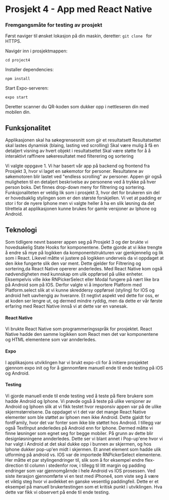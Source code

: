 # Prosjekt 4 - App med React Native


### Fremgangsmåte for testing av prosjekt
Først naviger til ønsket lokasjon på din maskin, deretter:
`git clone ` for HTTPS.

Navigér inn i prosjektmappen:

`cd project4`

Installer dependencies:

`npm install`

Start Expo-serveren:

`expo start`

Deretter scanner du QR-koden som dukker opp i nettleseren din med mobilen din.
## Funksjonalitet
Applikasjonen skal ha søkegrensesnitt som gir et resultatsett
Resultatsettet skal lastes dynamisk (blaing, lasting ved scrolling)
Skal være mulig å få en detaljert visning av hvert objekt i resultatsettet
Skal være støtte for å å interaktivt raffinere søkeresultatet med filterering og sortering

Vi valgte oppgave 1. Vi har basert vår app på backend og frontend fra Prosjekt 3, hvor vi laget en søkemotor for 
personer. Resultatene av søkemotoren blir lastet ved "endless scrolling" av personer. Appen gir også muligheten til en detaljert beskrivelse av personene ved å trykke på hver 
person boks. Det finnes drop-down meny for filtrering og sortering. Funksjonaliteten er veldig lik som i prosjekt 3, hvor det for brukeren sin del er hovedsaklig stylingen som er den største forskjellen.
Vi vet at padding er stor i for de nyere Iphone men vi valgte heller å ha en slik løsning da det tilrettela at applikasjonen kunne brukes for gamle versjoner av Iphone og Android.
## Teknologi
Som tidligere nevnt baserer appen seg på Prosjekt 3 og der brukte vi hovedsakelig State Hooks for komponentene. Dette gjorde at vi ikke trengte å endre så mye på
logikken da komponentstrukturen var gjenkjennelig og lik som i React. Likevel måtte vi justere på logikken underveis da vi oppdaget at den ikke fungerte slik den var ment. 
Dette gjelder for Filtrering og sortering,da React Native opererer anderledes. Med React Native kom også nødvendigheten med kunnskap om ulik oppførsel på ulike 
enheter. Eksempelvis ville ikke RNPickerSelect eller Modal fungere på nært like bra på Android som på IOS. Derfor valgte vi å importere Platform med Platform.select 
slik at vi kunne skreddersy oppførsel (styling) for IOS og android helt uavhengig av hveranre. Et negtivt aspekt ved dette for oss, er at koden ser lengre ut, 
og dermed mindre ryddig, men da dette er vår første erfaring med React Native innså vi at dette var en vanesak. 

#### React Native
Vi brukte React Native som programmeringsspråk for prosjektet. React Native hadde den samme logikken som React men det var komponentene og HTML elementene som 
var annderledes. 
#### Expo 
I applikasjons utviklingen har vi brukt expo-cli for å initiere prosjektet gjennom expo init og for å gjennomføre manuell ende til ende testing på iOS og Android.
#### Testing
Vi gjorde manuell ende til ende testing ved å teste på flere brukere som hadde Android og Iphone. Vi prøvde også å teste på ulike versjoner av Android og Iphoen
slik at vi fikk testet hvor responsiv appen var på de ulike skjermstørrelsene. Da oppdaget vi t det var det mange React Native elementer som ble støttet av Iphoen men ikke Android. Dette gjaldt
for fontFamily, hvor det var fonter som ikke ble støttet hos Android. I tillegg var også TextInput anderledes på Android enn for Iphone. Dermed måtte vi finne
løsninger som egnet seg for begge mobiler. På grunn av dette blir designløsningene annderledes. Dette ser vi blant annet i Pop-up'ene hvor vi har valgt i Android at 
det skal dukke opp i bunnen av skjermen, og hos Iphone dukker pop-up'en midt i skjermen. Et annet element som hadde ulik utforming på android vs. IOS var de importede RNPickerSelect elementene. Her måtte 
et par stylingendringer til, slik som å for eksempel endre flex-direction til column i stedenfor row, i tillegg til litt margin og padding endringer som var gjennomgårnde 
i hele Android vs IOS prosessen. Ved siste iterasjon gjennomførte vi en test med iPhone4, som viste seg å være et viktig steg hvor vi avdekket en ganske vesentlig paddingfeil. 
Dette er et eksempel på manuell brukertestingen som et kritisk punkt i utviklingen. 
Hva dette var fikk vi observert på ende til ende testing. 
